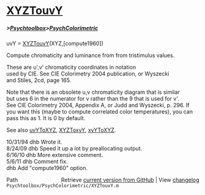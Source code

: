 # [XYZTouvY](XYZTouvY)
##### >[Psychtoolbox](Psychtoolbox)>[PsychColorimetric](PsychColorimetric)

uvY = [XYZTouvY](XYZTouvY)(XYZ,[compute1960])  
  
Compute chromaticity and luminance from from tristimulus values.  
  
These are u',v' chromaticity coordinates in notation  
used by CIE.  See CIE Colorimetry 2004 publication, or Wyszecki  
and Stiles, 2cd, page 165.  
  
Note that there is an obsolete u,v chromaticity diagram that is similar  
but uses 6 in the numerator for v rather than the 9 that is used for v'.  
See CIE Colorimetry 2004, Appendix A, or Judd and Wyszecki, p. 296.  If  
you want this (maybe to compute correlated color temperatures), you can  
pass this as 1.  It is 0 by default.  
  
See also [uvYToXYZ](uvYToXYZ), [XYZToxyY](XYZToxyY), [xyYToXYZ](xyYToXYZ).  
  
10/31/94  dhb   Wrote it.  
8/24/09   dhb Speed it up a lot by preallocating output.  
6/16/10   dhb More extensive comment.  
5/6/11    dhb Comment fix.  
          dhb Add "compute1960" option.  




<div class="code_header" style="text-align:right;">
  <span style="float:left;">Path&nbsp;&nbsp;</span> <span class="counter">Retrieve <a href=
  "https://raw.github.com/Psychtoolbox-3/Psychtoolbox-3/beta/Psychtoolbox/PsychColorimetric/XYZTouvY.m">current version from GitHub</a> | View <a href=
  "https://github.com/Psychtoolbox-3/Psychtoolbox-3/commits/beta/Psychtoolbox/PsychColorimetric/XYZTouvY.m">changelog</a></span>
</div>
<div class="code">
  <code>Psychtoolbox/PsychColorimetric/XYZTouvY.m</code>
</div>

